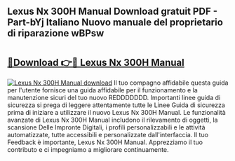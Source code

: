 ## Lexus Nx 300H Manual Download gratuit PDF - Part-bYj Italiano Nuovo manuale del proprietario di riparazione wBPsw

# <h2><a href="http://dfcr3f.blite.top/?on=Lexus+Nx+300H+Manual">🔗Download 👉🔴 Lexus Nx 300H Manual</a></h2>

[![Lexus Nx 300H Manual download](https://i.imgur.com/lujVjoI.png)](http://dfcr3f.blite.top/?on=Lexus+Nx+300H+Manual)
Il tuo compagno affidabile questa guida per l'utente fornisce una guida affidabile per il funzionamento e la manutenzione sicuri del tuo nuovo REDDDDDDD. Importanti linee guida di sicurezza si prega di leggere attentamente tutte le Linee Guida di sicurezza prima di iniziare a utilizzare il nuovo Lexus Nx 300H Manual. Le funzionalità avanzate di Lexus Nx 300H Manual includono il rilevamento di oggetti, la scansione Delle Impronte Digitali, i profili personalizzabili e le attività automatizzate, tutte accessibili e personalizzate dall'interfaccia. Il tuo Feedback è importante, Lexus Nx 300H Manual. Apprezziamo il tuo contributo e ci impegniamo a migliorare continuamente.
